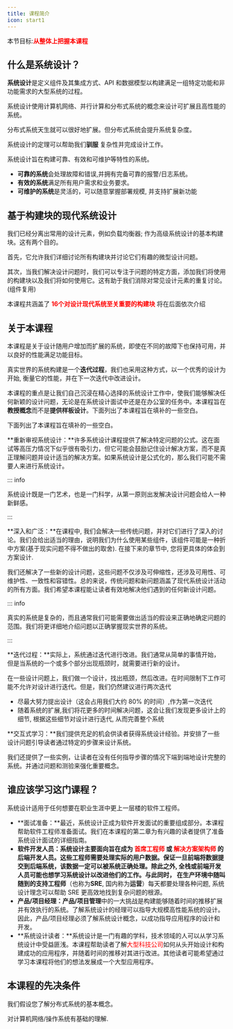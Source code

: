 ```yaml
---
title: 课程简介
icon: start1
---
```


本节目标:<font color=red>**从整体上把握本课程**</font>

## 什么是系统设计？

**系统设计**是定义组件及其集成方式、API 和数据模型以构建满足一组特定功能和非功能需求的大型系统的过程。

系统设计使用计算机网络、并行计算和分布式系统的概念来设计可扩展且高性能的系统。

分布式系统天生就可以很好地扩展。但分布式系统会提升系统复杂度。

系统设计的定理可以帮助我们**驯服** 复杂性并完成设计工作。

系统设计旨在构建可靠、有效和可维护等特性的系统。

- **可靠的系统**会处理故障和错误,并拥有完备可靠的报警/日志系统。
- **有效的系统**满足所有用户需求和业务要求。
- **可维护的系统**是灵活的，可以随意掌握部署规模, 并支持扩展新功能



## 基于构建块的现代系统设计

我们已经分离出常用的设计元素，例如负载均衡器; 作为高级系统设计的基本构建块。这有两个目的。

首先，它允许我们详细讨论所有构建块并讨论它们有趣的微型设计问题。

其次，当我们解决设计问题时，我们可以专注于问题的特定方面，添加我们将使用的构建块以及我们将如何使用它。这有助于我们消除对常见设计元素的重复讨论。(组件复用) 

本课程共涵盖了 <font color=red>**16个对设计现代系统至关重要的构建块**</font> 将在后面依次介绍

## 关于本课程

本课程是关于设计随用户增加而扩展的系统，即使在不同的故障下也保持可用，并以良好的性能满足功能目标。

真实世界的系统构建是一个**迭代过程**，我们也采用这种方式，以一个优秀的设计为开始, 衡量它的性能，并在下一次迭代中改进设计。

本课程的重点是让我们自己沉浸在精心选择的系统设计工作中，使我们能够解决任何新颖的设计问题，无论是在系统设计面试中还是在办公室的任务中。本课程旨在**教授概念**而不是**提供样板设计**。下面列出了本课程旨在填补的一些空白。

下面列出了本课程旨在填补的一些空白。

**重新审视系统设计：**许多系统设计课程提供了解决特定问题的公式。这在面试等高压力情况下似乎很有吸引力，但它可能会鼓励记住设计解决方案，而不是真正理解问题并设计适当的解决方案。如果系统设计是公式化的，那么我们可能不需要人来进行系统设计。

::: info

系统设计既是一门艺术，也是一门科学，从第一原则出发解决设计问题会给人一种新鲜感。

:::

**深入和广泛：**在课程中, 我们会解决一些传统问题，并对它们进行了深入的讨论。我们会给出适当的理由，说明我们为什么使用某些组件，该组件可能是一种折中方案(基于现实问题不得不做出的取舍). 在接下来的章节中, 您将更具体的体会到方案设计.

我们还解决了一些新的设计问题，这些问题不仅涉及可伸缩性，还涉及可用性、可维护性、一致性和容错性。总的来说，传统问题和新问题涵盖了现代系统设计活动的所有方面。我们希望本课程能让读者有效地解决他们遇到的任何新设计问题。

::: info

真实的系统是复杂的，而且通常我们可能需要做出适当的假设来正确地确定问题的范围。我们将更详细地介绍问题以正确掌握现实世界的系统。

:::

**迭代过程：**实际上，系统通过迭代进行改进。我们通常从简单的事情开始，但是当系统的一个或多个部分出现瓶颈时，就需要进行新的设计。

在一些设计问题上，我们做一个设计，找出瓶颈，然后改进。在时间限制下工作可能不允许对设计进行迭代。但是，我们仍然建议进行两次迭代

- 尽最大努力提出设计（这会占用我们大约 80% 的时间）,作为第一次迭代
- 随着系统的扩展,我们将花更多的时间解决问题，这会让我们发现更多设计上的细节, 根据这些细节对设计进行迭代, 从而完善整个系统

**交互式学习：**我们提供充足的机会供读者获得系统设计经验。并安排了一些设计问题引导读者通过特定的步骤来设计系统。

我们还提供了一些实例，让读者在没有任何指导步骤的情况下端到端地设计完整的系统。并通过问题和测验来强化重要概念。

## 谁应该学习这门课程？

系统设计适用于任何想要在职业生涯中更上一层楼的软件工程师。

- **面试准备：**最近，系统设计正成为软件开发面试的重要组成部分。本课程帮助软件工程师准备面试。我们在本课程的第二章为有兴趣的读者提供了准备系统设计面试的详细指南。
- **软件开发人员：**系统设计主要面向旨在成为<font color=red> **首席工程师**</font> 或 <font color=red>**解决方案架构师**</font> 的后端开发人员。这些工程师需要处理实际的用户数据。保证一旦前端将数据提交到后端系统，该数据一定可以被系统正确处理。除此之外, 全栈或前端开发人员可能也想学习系统设计以改进他们的工作。与此同时， 在生产环境中随叫随到的**支持工程师**（也称为**SRE**, 国内称为**运营**）每天都要处理各种问题, 系统设计理念可以帮助 SRE 更高效地找到复杂问题的根源。
- **产品/项目经理：产品/项目管理**中的一大挑战是构建能够随着时间的推移扩展并有效执行的系统。了解系统设计的经理可以指导大规模高性能系统的设计。因此，产品/项目经理必须了解系统设计概念，以成功指导应用程序的设计和开发。
- **系统设计读者：**系统设计是一门有趣的学科，技术领域的人可以从学习系统设计中受益匪浅。本课程帮助读者了解<font color=red>大型科技公司</font>如何从头开始设计和构建成功的应用程序，并随着时间的推移对其进行改进。其他读者可能希望通过学习本课程将他们的想法发展成一个大型应用程序。

## 本课程的先决条件

我们假设您了解分布式系统的基本概念。

对计算机网络/操作系统有基础的理解.